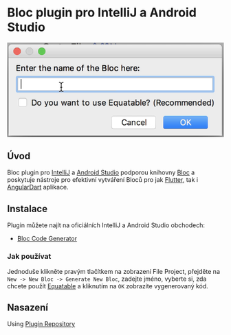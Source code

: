 # Bloc plugin pro IntelliJ a Android Studio

![dialog](https://github.com/felangel/bloc/raw/master/extensions/intellij/assets/dialog.png)

## Úvod

Bloc plugin pro [IntelliJ](https://www.jetbrains.com/idea/) a [Android Studio](https://developer.android.com/studio/) podporou knihovny [Bloc](https://bloclibrary.dev) a poskytuje nástroje pro efektivní vytváření Bloců pro jak [Flutter](https://flutter.dev/), tak i [AngularDart](https://angulardart.dev/) aplikace.

## Instalace

Plugin můžete najít na oficiálních IntelliJ a Android Studio obchodech:

- [Bloc Code Generator](https://plugins.jetbrains.com/plugin/12129-bloc-code-generator)

### Jak používat

Jednoduše klikněte pravým tlačítkem na zobrazení File Project, přejděte na `New -> New Bloc -> Generate New Bloc`, zadejte jméno, vyberte si, zda chcete použít [Equatable](https://github.com/felangel/equatable) a kliknutím na `OK` zobrazíte vygenerovaný kód.

## Nasazení

Using [Plugin Repository](http://www.jetbrains.org/intellij/sdk/docs/plugin_repository/index.html)
